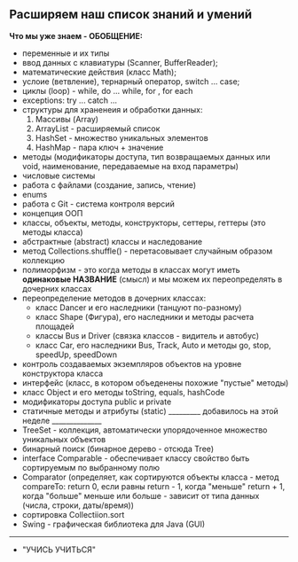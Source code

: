 ## Расширяем наш список знаний и умений
**Что мы уже знаем - ОБОБЩЕНИЕ:**
- переменные и их типы
- ввод данных с клавиатуры (Scanner, BufferReader);
- математические действия (класс Math);
- услоие (ветвление), тернарный оператор, switch ... case;
- циклы (loop) - while, do ... while, for , for each
- exceptions: try ... catch ...
- cтруктуры для храненеия и обработки данных:
    1. Массивы (Array)
    2. ArrayList - расширяемый список
    3. HashSet - множество уникальных элементов
    4. HashMap - пара ключ + значение
- методы (модификаторы доступа, тип возвращаемых данных или void, наименование, передаваемые
  на вход параметры)
- числовые системы
- работа с файлами (создание, запись, чтение)
- enums
- работа с Git - система контроля версий
- концепция ООП
- классы, объекты, методы, конструкторы, сеттеры, геттеры (это методы класса)
- абстрактные (abstract) классы и наследование
- метод Collections.shuffle() - перетасовывает случайным образом коллекцию
- полиморфизм - это когда методы в классах могут иметь **одинаковые НАЗВАНИЕ** (смысл) и
  мы можем их переопределять в дочерних классах
- переопределение методов в дочерних классах:
    - класс Dancer и его наследники (танцуют по-разному)
    - класс Shape (Фигура), его наследники и методы расчета площадей
    - классы Bus и Driver (связка классов - видитель и автобус)
    - класс Car, его наследники Bus, Track, Auto и методы go, stop, speedUp, speedDown
- контроль создаваемых экземпляров объектов на уровне конструктора класса
- интерфейс (класс, в котором объеденены похожие "пустые" методы)
- класс Object и его методы toString, equals, hashCode
- модификаторы доступа public и private
- статичные методы и атрибуты (static)
  _________ добавилось на этой неделе ______________
- TreeSet - коллекция, автоматически упорядоченное множество уникальных объектов
- бинарный поиск (бинарное дерево - отсюда Tree)
- interface Comparable - обеспечивает классу свойство быть сортируемым по выбранному полю
- Comparator (определяет, как сортируются объекты класса - метод compareTo:
  return 0, если равны
  return - 1, когда "меньше"
  return + 1, когда "больше"
  меньше или больше - зависит от типа данных (числа, строки, даты/время))
- сортировка Collectiion.sort
- Swing - графическая библиотека для Java (GUI)
__________________________________________________

- "УЧИСЬ УЧИТЬСЯ"